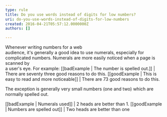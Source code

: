 ```yaml
---
type: rule
title: Do you use words instead of digits for low numbers?
uri: do-you-use-words-instead-of-digits-for-low-numbers
created: 2016-04-21T05:57:12.0000000Z
authors: []

---
```


Whenever writing numbers for a web<br>audience, it's generally a good idea to use numerals, especially for<br>complicated numbers. Numerals are more easily noticed when a page is scanned by<br>a user's eye.
For example: 
[[badExample | The number is spelled out.]]
|  There are seventy three good reasons to do this.
[[goodExample | This is easy to read and more noticeable]]
|  There are 73 good reasons to do this.


The exception is generally very small numbers (one and two) which are normally spelled out.

[[badExample | Numerals used]]
|  2 heads are better than 1.
[[goodExample | Numbers are spelled out]]
|  Two heads are better than one
